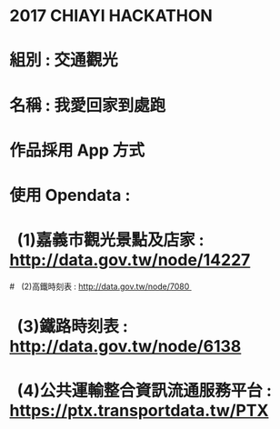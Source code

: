 # 2017 CHIAYI HACKATHON
# 組別 : 交通觀光
# 名稱 : 我愛回家到處跑
# 作品採用 App 方式
# 使用 Opendata :
#   (1)嘉義市觀光景點及店家 : http://data.gov.tw/node/14227
#   (2)高鐵時刻表 : http://data.gov.tw/node/7080 
#   (3)鐵路時刻表 : http://data.gov.tw/node/6138
#   (4)公共運輸整合資訊流通服務平台 : https://ptx.transportdata.tw/PTX
